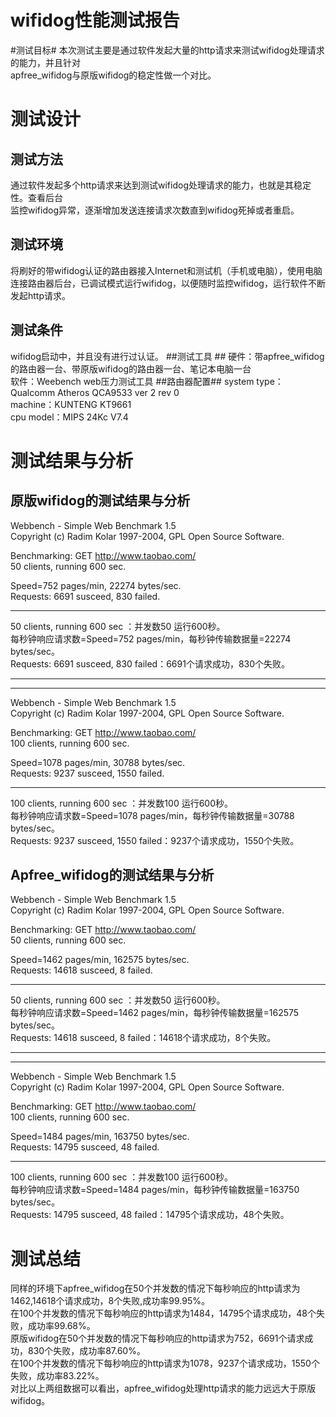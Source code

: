 wifidog性能测试报告
============
#测试目标#
本次测试主要是通过软件发起大量的http请求来测试wifidog处理请求的能力，并且针对<br />
apfree_wifidog与原版wifidog的稳定性做一个对比。
# 测试设计 #
## 测试方法 ##
通过软件发起多个http请求来达到测试wifidog处理请求的能力，也就是其稳定性。查看后台<br />
监控wifidog异常，逐渐增加发送连接请求次数直到wifidog死掉或者重启。
## 测试环境 ##
将刷好的带wifidog认证的路由器接入Internet和测试机（手机或电脑），使用电脑<br />
连接路由器后台，已调试模式运行wifidog，以便随时监控wifidog，运行软件不断发起http请求。
## 测试条件 ##
wifidog启动中，并且没有进行过认证。
##测试工具  ##
硬件：带apfree_wifidog的路由器一台、带原版wifidog的路由器一台、笔记本电脑一台<br />
软件：Weebench web压力测试工具
##路由器配置##
system type：Qualcomm Atheros QCA9533 ver 2 rev 0  <br />
machine：KUNTENG KT9661<br />
cpu model：MIPS 24Kc V7.4
# 测试结果与分析 #
## 原版wifidog的测试结果与分析 ##
Webbench - Simple Web Benchmark 1.5<br />
Copyright (c) Radim Kolar 1997-2004, GPL Open Source Software.<br />

Benchmarking: GET http://www.taobao.com/<br />
50 clients, running 600 sec.<br />

Speed=752 pages/min, 22274 bytes/sec.<br />
Requests: 6691 susceed, 830 failed.

----------

50 clients, running 600 sec ：并发数50 运行600秒。<br />
每秒钟响应请求数=Speed=752 pages/min，每秒钟传输数据量=22274 bytes/sec。<br />
Requests: 6691 susceed, 830 failed：6691个请求成功，830个失败。

----------

----------
Webbench - Simple Web Benchmark 1.5<br />
Copyright (c) Radim Kolar 1997-2004, GPL Open Source Software.<br />

Benchmarking: GET http://www.taobao.com/<br />
100 clients, running 600 sec.<br />

Speed=1078 pages/min, 30788 bytes/sec.<br />
Requests: 9237 susceed, 1550 failed.

----------
100 clients, running 600 sec ：并发数100 运行600秒。<br />
每秒钟响应请求数=Speed=1078 pages/min，每秒钟传输数据量=30788 bytes/sec。<br />
Requests: 9237 susceed, 1550 failed：9237个请求成功，1550个失败。
## Apfree_wifidog的测试结果与分析 ##
Webbench - Simple Web Benchmark 1.5<br />
Copyright (c) Radim Kolar 1997-2004, GPL Open Source Software.<br />

Benchmarking: GET http://www.taobao.com/<br />
50 clients, running 600 sec.<br />

Speed=1462 pages/min, 162575 bytes/sec.<br />
Requests: 14618 susceed, 8 failed.

----------

50 clients, running 600 sec ：并发数50 运行600秒。<br />
每秒钟响应请求数=Speed=1462 pages/min，每秒钟传输数据量=162575 bytes/sec。<br />
Requests: 14618 susceed, 8 failed：14618个请求成功，8个失败。

----------

----------
Webbench - Simple Web Benchmark 1.5<br />
Copyright (c) Radim Kolar 1997-2004, GPL Open Source Software.<br />

Benchmarking: GET http://www.taobao.com/<br />
100 clients, running 600 sec.<br />

Speed=1484 pages/min, 163750 bytes/sec.<br />
Requests: 14795 susceed, 48 failed.

----------

100 clients, running 600 sec ：并发数100 运行600秒。<br />
每秒钟响应请求数=Speed=1484 pages/min，每秒钟传输数据量=163750 bytes/sec。<br />
Requests: 14795 susceed, 48 failed：14795个请求成功，48个失败。

# 测试总结 #
同样的环境下apfree_wifidog在50个并发数的情况下每秒响应的http请求为1462,14618个请求成功，8个失败,成功率99.95%。<br />
在100个并发数的情况下每秒响应的http请求为1484，14795个请求成功，48个失败，成功率99.68%。<br />
原版wifidog在50个并发数的情况下每秒响应的http请求为752，6691个请求成功，830个失败，成功率87.60%。<br />
在100个并发数的情况下每秒响应的http请求为1078，9237个请求成功，1550个失败，成功率83.22%。<br />
对比以上两组数据可以看出，apfree_wifidog处理http请求的能力远远大于原版wifidog。
